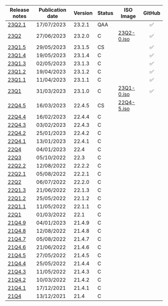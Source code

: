 
| Release notes | Publication date | Version | Status | ISO Image | GitHub|
| ---                                | ---        | ---    | --- | ---| :---: |
| [23Q2.1](/en/Release-notes/23Q2-1) | 17/07/2023 | 23.2.1 | QAA	| | :white_check_mark:|
| [23Q2](/en/Release-notes/23Q2-0)   | 27/06/2023 | 23.2.0 | C	| [23Q2-0.iso](https://etendo-appliances.s3.eu-west-1.amazonaws.com/etendo/iso/etendo-23Q2.0.iso)| :white_check_mark:|
| [23Q1.5](/en/Release-notes/23Q1-5) | 29/05/2023 | 23.1.5 | CS 	| | :white_check_mark:|
| [23Q1.4](/en/Release-notes/23Q1-4) | 19/05/2023 | 23.1.4 | C 		| | :white_check_mark:|
| [23Q1.3](/en/Release-notes/23Q1-3) | 02/05/2023 | 23.1.3 | C 		| | :white_check_mark:|
| [23Q1.2](/en/Release-notes/23Q1-2) | 19/04/2023 | 23.1.2 | C		| | :white_check_mark:|
| [23Q1.1](/en/Release-notes/23Q1-1) | 11/04/2023 | 23.1.1 | C  	| | :white_check_mark:|
| [23Q1](/en/Release-notes/23Q1-0) 	 | 31/03/2023 | 23.1.0 | C  	|[23Q1-0.iso](https://etendo-appliances.s3.eu-west-1.amazonaws.com/etendo/iso/etendo-23Q1.3.iso) | :white_check_mark:|
| [22Q4.5](/en/Release-notes/22Q4-5) | 16/03/2023 | 22.4.5 | CS    | [22Q4-5.iso](https://etendo-appliances.s3.eu-west-1.amazonaws.com/etendo/iso/etendo-22Q4-5.iso)| |
| [22Q4.4](/en/Release-notes/22Q4-4) | 16/02/2023 | 22.4.4 | C   | | |
| [22Q4.3](/en/Release-notes/22Q4-3) | 03/02/2023 | 22.4.3 | C   | | |
| [22Q4.2](/en/Release-notes/22Q4-2) | 25/01/2023 | 22.4.2 | C   | | |
| [22Q4.1](/en/Release-notes/22Q4-1) | 13/01/2023 | 22.4.1 | C   | | |
| [22Q4](/en/Release-notes/22Q4) 		 | 04/01/2023 | 22.4   | C   | | |
| [22Q3](/en/Release-notes/22Q3) 		 | 05/10/2022 | 22.3   | C   | | |
| [22Q2.2](/en/Release-notes/22Q2-2) | 12/08/2022 | 22.2.2 | C   | | |
| [22Q2.1](/en/Release-notes/22Q2-1) | 05/08/2022 | 22.2.1 | C   | | |
| [22Q2](/en/Release-notes/22Q2)     | 06/07/2022 | 22.2.0 | C   | | |
| [22Q1.3](/en/Release-notes/22Q1-3) | 21/06/2022 | 22.1.3 | C   | | |
| [22Q1.2](/en/Release-notes/22Q1-2) | 25/05/2022 | 22.1.2 | C   | | |
| [22Q1.1](/en/Release-notes/22Q1-1) | 11/05/2022 | 22.1.1 | C   | | |
| [22Q1](/en/Release-notes/22Q1)     | 01/03/2022 | 22.1   | C   | | |
| [21Q4.9](/en/Release-notes/21Q4-9) | 04/01/2023 | 21.4.9 | C   | | |
| [21Q4.8](/en/Release-notes/21Q4-8) | 12/08/2022 | 21.4.8 | C   | | |
| [21Q4.7](/en/Release-notes/21Q4-7) | 05/08/2022 | 21.4.7 | C   | | |
| [21Q4.6](/en/Release-notes/21Q4-6) | 21/06/2022 | 21.4.6 | C   | | |
| [21Q4.5](/en/Release-notes/21Q4-5) | 27/05/2022 | 21.4.5 | C   | | |
| [21Q4.4](/en/Release-notes/21Q4-4) | 25/05/2022 | 21.4.4 | C   | | |
| [21Q4.3](/en/Release-notes/21Q4-3) | 11/05/2022 | 21.4.3 | C   | | |
| [21Q4.2](/en/Release-notes/21Q4-2) | 10/03/2022 | 21.4.2 | C   | | |
| [21Q4.1](/en/Release-notes/21Q4-1) | 17/12/2021 | 21.4.1 | C   | | |
| [21Q4](/en/Release-notes/21Q4)     | 13/12/2021 | 21.4   | C   | | |